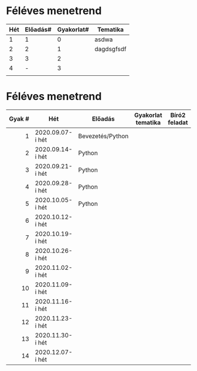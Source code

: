 # Féléves menetrend


| Hét | Előadás# | Gyakorlat# | Tematika   |
|-----|----------|------------|------------|
| 1   | 1        | 0          | asdwa      |
| 2   | 2        | 1          | dagdsgfsdf |
| 3   | 3        | 2          |            |
| 4   | -        | 3          |            |
|     |          |            |            |


# Féléves menetrend
| Gyak&nbsp;#      | Hét                   | Előadás                                   | Gyakorlat tematika                                           | Bíró2 feladat |
| ----------: | --------------------- | ------------------------------------------------------------ | ------------- | ------------- |
|           1 | 2020.09.07-i&nbsp;hét | Bevezetés/Python |  | |
|          2 | 2020.09.14-i&nbsp;hét | Python |  |  |
|          3 | 2020.09.21-i&nbsp;hét | Python |                                                  | |
|          4 | 2020.09.28-i&nbsp;hét | Python |                        | |
|          5 | 2020.10.05-i&nbsp;hét | Python |                                  |  |
|          6 | 2020.10.12-i&nbsp;hét |       |       | |
|          7 | 2020.10.19-i&nbsp;hét |                                                |                                                | |
|          8 | 2020.10.26-i&nbsp;hét |                                                  |                                                  |  |
|          9 | 2020.11.02-i&nbsp;hét |                                          |                                          |  |
|        10 | 2020.11.09-i&nbsp;hét |                                                    |                                                    |  |
|         11 | 2020.11.16-i&nbsp;hét |         |         | |
|          12 | 2020.11.23-i&nbsp;hét |                                      |                                      | |
|         13 | 2020.11.30-i&nbsp;hét |                                                  |                                                  | |
|       14 | 2020.12.07-i&nbsp;hét |                                                   |                                                   | |